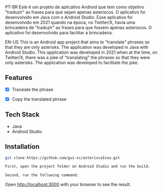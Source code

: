 PT-BR  Este é um projeto de aplicativo Android que tem como objetivo "traduzir" as frases para que sejam apenas asteriscos. O aplicativo foi desenvolvido em Java com o Android Studio. Esse aplicativo foi desenvolvido em 2021 quando na época, no 
  Twitter/X, havia uma brincadeira de "traduzir" as frases para que fossem apenas asteriscos. O aplicativo foi desenvolvido para facilitar a brincadeira.

EN-US This is an Android app project that aims to "translate" phrases so that they are only asterisks. The application was developed in Java with Android Studio. This application was developed in 2021 when at the time, on Twitter/X, there was a joke of "translating" the phrases so that they were only asterisks. The application was developed to facilitate the joke.

## Features

- [x] Translate the phrase
- [x] Copy the translated phrase


## Tech Stack

- Java
- Android Studio

## Installation

```bash
git clone https://github.com/gui-sc/asteriscaIsso.git

First, open the project folder on Android Studio and run the build.

Second, run the following command:

```

Open [http://localhost:3000](http://localhost:3000) with your browser to see the result.
